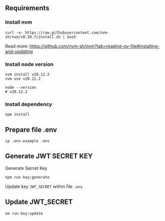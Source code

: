 ## Requirements

### Install nvm


```
curl -o- https://raw.githubusercontent.com/nvm-sh/nvm/v0.39.7/install.sh | bash
```

Read more: https://github.com/nvm-sh/nvm?tab=readme-ov-file#installing-and-updating

### Install node version

```
nvm install v20.12.2
nvm use v20.12.2

node --version
# v20.12.2
```

### Install dependency

```
npm install
```

## Prepare file .env

```
cp .env.example .env
```

## Generate JWT SECRET KEY

Generate Secret Key
```
npm run key:generate
```

Update key `JWT_SECRET` within file `.env`

## Update JWT_SECRET
```
nm run key:update
```